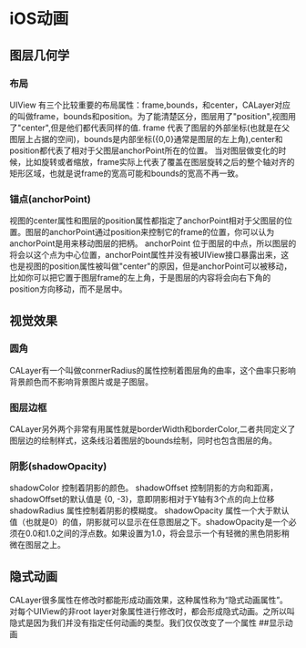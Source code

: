 # iOS动画

## 图层几何学
### 布局
UIView 有三个比较重要的布局属性：frame,bounds，和center，CALayer对应的叫做frame，bounds和position。为了能清楚区分，图层用了"position",视图用了"center",但是他们都代表同样的值.
frame 代表了图层的外部坐标(也就是在父图层上占据的空间)，bounds是内部坐标({0,0}通常是图层的左上角),center和position都代表了相对于父图层anchorPoint所在的位置。
当对图层做变化的时候，比如旋转或者缩放，frame实际上代表了覆盖在图层旋转之后的整个轴对齐的矩形区域，也就是说frame的宽高可能和bounds的宽高不再一致。

### 锚点(anchorPoint)
视图的center属性和图层的position属性都指定了anchorPoint相对于父图层的位置。图层的anchorPoint通过position来控制它的frame的位置，你可以认为anchorPoint是用来移动图层的把柄。
 anchorPoint 位于图层的中点，所以图层的将会以这个点为中心位置，anchorPoint属性并没有被UIView接口暴露出来，这也是视图的position属性被叫做"center"的原因，但是anchorPoint可以被移动，比如你可以把它置于图层frame的左上角，于是图层的内容将会向右下角的position方向移动，而不是居中。
## 视觉效果
### 圆角
CALayer有一个叫做conrnerRadius的属性控制着图层角的曲率，这个曲率只影响背景颜色而不影响背景图片或是子图层。
### 图层边框
CALayer另外两个非常有用属性就是borderWidth和borderColor,二者共同定义了图层边的绘制样式，这条线沿着图层的bounds绘制，同时也包含图层的角。
### 阴影(shadowOpacity)
shadowColor 控制着阴影的颜色。
shadowOffset 控制阴影的方向和距离，shadowOffset的默认值是 {0, -3}，意即阴影相对于Y轴有3个点的向上位移
shadowRadius 属性控制着阴影的模糊度。
shadowOpacity 属性一个大于默认值（也就是0）的值，阴影就可以显示在任意图层之下。shadowOpacity是一个必须在0.0和1.0之间的浮点数。如果设置为1.0，将会显示一个有轻微的黑色阴影稍微在图层之上。
### 
## 隐式动画
CALayer很多属性在修改时都能形成动画效果，这种属性称为“隐式动画属性”。 对每个UIView的非root layer对象属性进行修改时，都会形成隐式动画。之所以叫隐式是因为我们并没有指定任何动画的类型。我们仅仅改变了一个属性
##显示动画